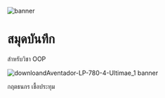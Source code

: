 ![banner](https://www.headlightmag.com/hlmwp/wp-content/uploads/2021/07/Aventador-LP-780-4-Ultimae_2.jpg)
# สมุดบันทึก

สำหรับวิชา OOP

![downloand![Aventador-LP-780-4-Ultimae_1](https://github.com/BabyPolarisu/BabyPolarisu/assets/159878653/6f9fde06-aea3-4e22-bcf7-ddbbb8d1e258)
 banner](./banner.jpg)

กฤตธนกร เชื้อประทุม
